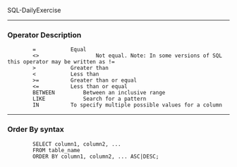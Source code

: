 SQL-DailyExercise
****
### Operator Description
            =	        Equal
            <>                  Not equal. Note: In some versions of SQL this operator may be written as !=
            >	        Greater than
            <	        Less than
            >=	        Greater than or equal
            <=	        Less than or equal
            BETWEEN	        Between an inclusive range
            LIKE	        Search for a pattern
            IN	        To specify multiple possible values for a column
            
****
### Order By syntax
            SELECT column1, column2, ...
            FROM table_name
            ORDER BY column1, column2, ... ASC|DESC;
